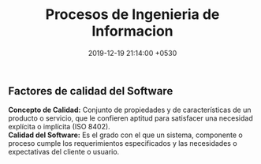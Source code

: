 ﻿---
layout: post
title:  "Procesos de Ingenieria de Informacion"
date:   2019-12-19 21:14:00 +0530
categories: Clases IntroduccionAlSoftware
---

<h2>Factores de calidad del Software</h2>
<p><b>Concepto de Calidad:</b> Conjunto de propiedades y de características de un producto o servicio, que le confieren aptitud para satisfacer una necesidad explícita o implícita (ISO 8402).<br>
<b>Calidad del Software:</b> Es el grado con el que un sistema, componente o proceso cumple los requerimientos especificados y las necesidades o expectativas del cliente o usuario.</p>
